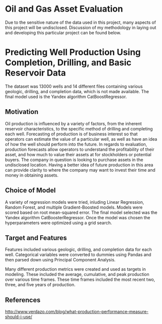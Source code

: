 # Oil and Gas Asset Evaluation

Due to the sensitive nature of the data used in this project, many aspects of this project will be undisclosed. Discussion of my methodology in laying out and developing this particular project can be found below.



# Predicting Well Production Using Completion, Drilling, and Basic Reservoir Data

The dataset was 13000 wells and 14 different files containing various geologic, drilling, and completion data, which is not made available.  The final model used is the Yandex algorithm CatBoostRegressor. 

## Motivation

Oil production is influenced by a variety of factors, from the inherent reservoir characteristics, to the specific method of drilling and completing each well. Forecasting of production is of business interest so that operators can estimate the value of a particular well, as well as have an idea of how the well should perform into the future. In regards to evaluation, production forecasts allow operators to understand the profitability of their asset, and how much to value their assets at for stockholders or potential buyers. The company in question is looking to purchase assets in the undisclosed location. Having a better idea of future production in this area can provide clarity to where the company may want to invest their time and money in obtaining assets.


## Choice of Model

A variety of regression models were tried, inluding Linear Regression, Random Forest, and multiple Gradient-Boosted models. Models were scored based on root mean-squared error. The final model selected was the Yandex algorithm CatBoosterRegressor. Once the model was chosen the hyperparameters were optimized using a grid search. 


## Target and Features

  Features included various geologic, drilling, and completion data for each well. Categorical variables were converted to dummies using Pandas and then parsed down using Principal Component Analysis.
  
  Many different production metrics were created and used as targets in modeling. These included the average, cumulative, and peak production over various time frames. These time frames included the most recent two, three, and five years of production. 

## References

http://www.verdazo.com/blog/what-production-performance-measure-should-i-use/
